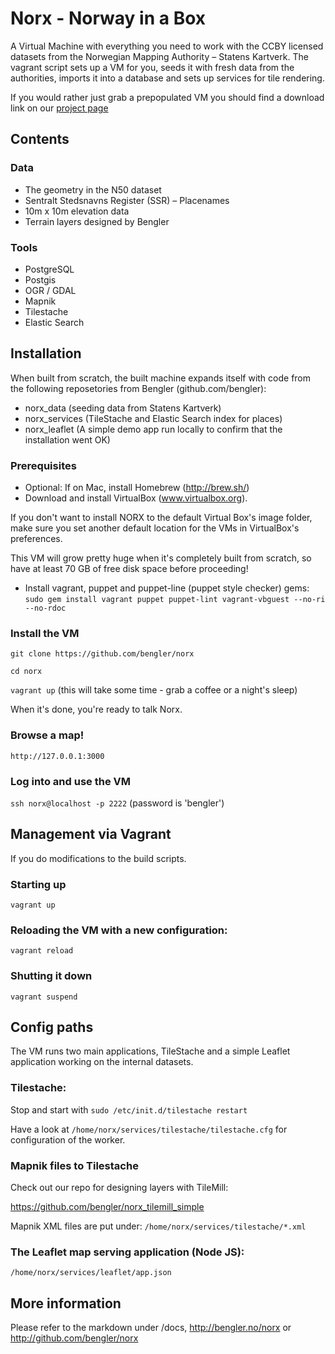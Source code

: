 # Norx - Norway in a Box

A Virtual Machine with everything you need to work with the CCBY licensed datasets from the Norwegian Mapping Authority – Statens Kartverk. The vagrant script sets up a VM for you, seeds it with fresh data from the authorities, imports it into a database and sets up services for tile rendering.

If you would rather just grab a prepopulated VM you should find a download link on our [project page](http://bengler.no/norx)

## Contents

### Data

* The geometry in the N50 dataset
* Sentralt Stedsnavns Register (SSR) – Placenames
* 10m x 10m elevation data
* Terrain layers designed by Bengler

### Tools

* PostgreSQL
* Postgis
* OGR / GDAL
* Mapnik
* Tilestache
* Elastic Search

## Installation

When built from scratch, the built machine expands itself with code from the following reposetories from Bengler (github.com/bengler):

* norx_data (seeding data from Statens Kartverk)
* norx_services (TileStache and Elastic Search index for places)
* norx_leaflet (A simple demo app run locally to confirm that the installation went OK)

### Prerequisites
* Optional: If on Mac, install Homebrew (http://brew.sh/)
* Download and install VirtualBox (www.virtualbox.org). 

If you don't want to install NORX to the default Virtual Box's image folder, make sure you set another default location for the VMs in VirtualBox's preferences.

This VM will grow pretty huge when it's completely built from scratch, so have at least 70 GB of free disk space before proceeding!

* Install vagrant, puppet and puppet-line (puppet style checker) gems:
   ``sudo gem install vagrant puppet puppet-lint vagrant-vbguest --no-ri --no-rdoc``

### Install the VM

``git clone https://github.com/bengler/norx``

``cd norx``

``vagrant up`` (this will take some time - grab a coffee or a night's sleep)

When it's done, you're ready to talk Norx.

### Browse a map!

``http://127.0.0.1:3000``

### Log into and use the VM

``ssh norx@localhost -p 2222`` (password is 'bengler')


## Management via Vagrant

If you do modifications to the build scripts.

### Starting up

``vagrant up``


### Reloading the VM with a new configuration:

``vagrant reload``


### Shutting it down

``vagrant suspend``


## Config paths

The VM runs two main applications, TileStache and a simple Leaflet application working on the internal datasets.

### Tilestache:

Stop and start with ``sudo /etc/init.d/tilestache restart``

Have a look at ``/home/norx/services/tilestache/tilestache.cfg`` for configuration of the worker.

### Mapnik files to Tilestache

Check out our repo for designing layers with TileMill:

https://github.com/bengler/norx_tilemill_simple

Mapnik XML files are put under: ``/home/norx/services/tilestache/*.xml``

### The Leaflet map serving application (Node JS):

``/home/norx/services/leaflet/app.json``

## More information

Please refer to the markdown under /docs, http://bengler.no/norx or http://github.com/bengler/norx

